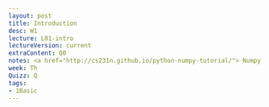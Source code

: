 ```yaml
---
layout: post
title: Introduction
desc: W1
lecture: L01-intro
lectureVersion: current
extraContent: Q0
notes: <a href="http://cs231n.github.io/python-numpy-tutorial/"> Numpy Tutorial </a>
week: Th
Quizz: Q
tags:
- 1Basic
---
```

